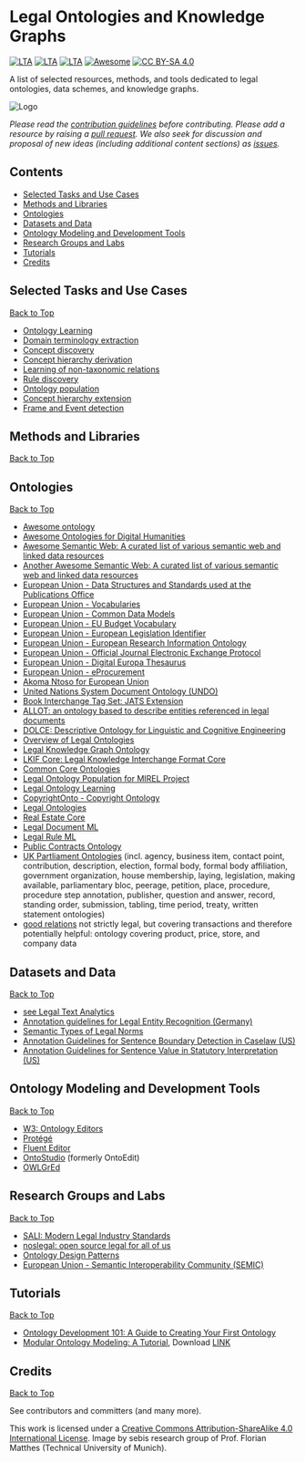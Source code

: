 # Legal Ontologies and Knowledge Graphs
[![LTA](https://img.shields.io/badge/CLP-Ecosystem-blue)](https://github.com/Liquid-Legal-Institute/Common-Legal-Platform)
[![LTA](https://img.shields.io/badge/CLP-Code-red)](https://github.com/Liquid-Legal-Institute/Common-Legal-Platform)
[![LTA](https://img.shields.io/badge/CLP-Community-orange)](https://github.com/Liquid-Legal-Institute/Common-Legal-Platform)
[![Awesome](https://awesome.re/badge.svg)](https://awesome.re)
[![CC BY-SA 4.0][cc-by-sa-shield]][cc-by-sa]

A list of selected resources, methods, and tools dedicated to legal ontologies, data schemes, and knowledge graphs.


![Logo](/images/bgb_network.png)

_Please read the [contribution guidelines](contributing.md) before contributing. Please add a resource by raising a [pull request](https://github.com/Liquid-Legal-Institute/Legal-Ontologies/pulls). We also seek for discussion and proposal of new ideas (including additional content sections) as [issues](https://github.com/Liquid-Legal-Institute/Legal-Ontologies/issues)._

## Contents

* [Selected Tasks and Use Cases](#selected-tasks-and-use-cases)
* [Methods and Libraries](#methods-and-libraries)
* [Ontologies](#ontologies)
* [Datasets and Data](#datasets-and-data)
* [Ontology Modeling and Development Tools](#ontology-modeling-and-development-tools)
* [Research Groups and Labs](#research-groups-and-labs)
* [Tutorials](#tutorials)
* [Credits](#credits)

## Selected Tasks and Use Cases
[Back to Top](#contents)

- [Ontology Learning](https://en.wikipedia.org/wiki/Ontology_learning)
- [Domain terminology extraction](https://en.wikipedia.org/wiki/Ontology_learning#Domain_terminology_extraction)
- [Concept discovery](https://en.wikipedia.org/wiki/Ontology_learning#Concept_discovery)
- [Concept hierarchy derivation](https://en.wikipedia.org/wiki/Ontology_learning#Concept_hierarchy_derivation)
- [Learning of non-taxonomic relations](https://en.wikipedia.org/wiki/Ontology_learning#Learning_of_non-taxonomic_relations)
- [Rule discovery](https://en.wikipedia.org/wiki/Ontology_learning#Rule_discovery)
- [Ontology population](https://en.wikipedia.org/wiki/Ontology_learning#Ontology_population)
- [Concept hierarchy extension](https://en.wikipedia.org/wiki/Ontology_learning#Concept_hierarchy_extension)
- [Frame and Event detection](https://en.wikipedia.org/wiki/Ontology_learning#Frame_and_Event_detection)

## Methods and Libraries
[Back to Top](#contents)

## Ontologies
[Back to Top](#contents)

- [Awesome ontology](https://github.com/ozekik/awesome-ontology)
- [Awesome Ontologies for Digital Humanities](https://github.com/CLARIAH/awesome-humanities-ontologies)
- [Awesome Semantic Web: A curated list of various semantic web and linked data resources](https://github.com/semantalytics/awesome-semantic-web)
- [Another Awesome Semantic Web: A curated list of various semantic web and linked data resources](https://github.com/jbenner-radham/awesome-semantic-web)
- [European Union - Data Structures and Standards used at the Publications Office](https://op.europa.eu/en/web/eu-vocabularies/op-standards)
- [European Union - Vocabularies](https://op.europa.eu/en/web/eu-vocabularies/home)
- [European Union - Common Data Models](https://op.europa.eu/en/web/eu-vocabularies/dataset/-/resource?uri=http://publications.europa.eu/resource/dataset/cdm)
- [European Union - EU Budget Vocabulary](https://op.europa.eu/en/web/eu-vocabularies/dataset/-/resource?uri=http://publications.europa.eu/resource/dataset/budget-ontology)
- [European Union - European Legislation Identifier](https://op.europa.eu/en/web/eu-vocabularies/dataset/-/resource?uri=http://publications.europa.eu/resource/dataset/eli)
- [European Union - European Research Information Ontology](https://op.europa.eu/en/web/eu-vocabularies/dataset/-/resource?uri=http://publications.europa.eu/resource/dataset/eurio)
- [European Union - Official Journal Electronic Exchange Protocol](https://op.europa.eu/de/web/eu-vocabularies/dataset/-/resource?uri=http://publications.europa.eu/resource/dataset/ojeep)
- [European Union - Digital Europa Thesaurus](https://op.europa.eu/de/web/eu-vocabularies/det)
- [European Union - eProcurement](https://op.europa.eu/de/web/eu-vocabularies/e-procurement)
- [Akoma Ntoso for European Union](https://op.europa.eu/en/web/eu-vocabularies/dataset/-/resource?uri=http://publications.europa.eu/resource/dataset/akn4eu)
- [United Nations System Document Ontology (UNDO)](https://unsceb-hlcm.github.io/onto-undo/index.html)
- [Book Interchange Tag Set: JATS Extension](https://jats.nlm.nih.gov/extensions/bits/)
- [ALLOT: an ontology based to describe entities referenced in legal documents](https://github.com/essepuntato/allot)
- [DOLCE: Descriptive Ontology for Linguistic and Cognitive Engineering](http://www.ontologydesignpatterns.org/ont/dul/DUL.owl)
- [Overview of Legal Ontologies](https://lynx-project.eu/data2/reference-ontologies)
- [Legal Knowledge Graph Ontology](https://lynx-project.eu/doc/lkg/)
- [LKIF Core: Legal Knowledge Interchange Format Core](https://github.com/RinkeHoekstra/lkif-core)
- [Common Core Ontologies](https://github.com/CommonCoreOntology/CommonCoreOntologies)
- [Legal Ontology Population for MIREL Project](https://github.com/PLN-FaMAF/legal-ontology-population)
- [Legal Ontology Learning](https://github.com/sunghun9636/Legal-Ontology-Learning)
- [CopyrightOnto - Copyright Ontology](https://github.com/rhizomik/copyrightonto)
- [Legal Ontologies](https://github.com/jslin/ontoligies)
- [Real Estate Core](https://www.realestatecore.io/download)
- [Legal Document ML](https://www.oasis-open.org/committees/tc_home.php?wg_abbrev=legaldocml)
- [Legal Rule ML](http://docs.oasis-open.org/legalruleml/legalruleml-core-spec/v1.0/legalruleml-core-spec-v1.0.html)
- [Public Contracts Ontology](https://github.com/opendatacz/public-contracts-ontology)
- [UK Partliament Ontologies](https://ukparliament.github.io/ontologies/) (incl. agency, business item, contact point, contribution, description, election, formal body, formal body affiliation, government organization, house membership, laying, legislation, making available, parliamentary bloc, peerage, petition, place, procedure, procedure step annotation, publisher, question and answer, record, standing order, submission, tabling, time period, treaty, written statement ontologies)
- [good relations](http://www.heppnetz.de/ontologies/goodrelations/) not strictly legal, but covering transactions and therefore potentially helpful: ontology covering product, price, store, and company data

## Datasets and Data
[Back to Top](#contents)
- [see Legal Text Analytics](https://github.com/Liquid-Legal-Institute/Legal-Text-Analytics)
- [Annotation guidelines for Legal Entity Recognition (Germany)](https://github.com/elenanereiss/Legal-Entity-Recognition/blob/master/docs/Annotationsrichtlinien.pdf)
- [Semantic Types of Legal Norms](https://wwwmatthes.in.tum.de/file/18x0ledera9rh/Sebis-Public-Website/-/Semantic-Types-of-Legal-Norms-in-German-Laws-Classification-and-Analysis-Using-Local-Linear-Explanations/Wa18c.pdf)
- [Annotation Guidelines for Sentence Boundary Detection in Caselaw (US)](https://github.com/jsavelka/sbd_adjudicatory_dec/blob/master/LLT_sentence_annotation_protocol.md)
- [Annotation Guidelines for Sentence Value in Statutory Interpretation (US)](https://github.com/jsavelka/statutory_interpretation/blob/master/annotation_guidelines_v2.pdf)

## Ontology Modeling and Development Tools
[Back to Top](#contents)

- [W3: Ontology Editors](https://www.w3.org/wiki/Ontology_editors)
- [Protégé](https://protege.stanford.edu/) 
- [Fluent Editor](https://www.cognitum.eu/Semantics/FluentEditor/) 
- [OntoStudio](https://www.semafora-systems.com/ontobroker-and-ontostudio-x) (formerly OntoEdit) 
- [OWLGrEd](http://owlgred.lumii.lv/)

## Research Groups and Labs
[Back to Top](#contents)

- [SALI: Modern Legal Industry Standards](https://www.sali.org/)
- [noslegal: open source legal for all of us](https://www.noslegal.org/)
- [Ontology Design Patterns](http://ontologydesignpatterns.org/wiki/Ontology_Design_Patterns_._org_%28ODP%29)
- [European Union - Semantic Interoperability Community (SEMIC)](https://joinup.ec.europa.eu/collection/semantic-interoperability-community-semic/about)

## Tutorials
[Back to Top](#contents)

- [Ontology Development 101: A Guide to Creating Your First Ontology](https://protege.stanford.edu/publications/ontology_development/ontology101.pdf)
- [Modular Ontology Modeling: A Tutorial](https://daselab.cs.ksu.edu/publications/modular-ontology-modeling-tutorial), Download [LINK](https://daselab.cs.ksu.edu/sites/default/files/2020-mom-tutorial.pdf)


## Credits
[Back to Top](#contents)

See contributors and committers (and many more).

This work is licensed under a [Creative Commons Attribution-ShareAlike 4.0 International License][cc-by-sa].
Image by sebis research group of Prof. Florian Matthes (Technical University of Munich).

[cc-by-sa]: http://creativecommons.org/licenses/by-sa/4.0/
[cc-by-sa-shield]: https://img.shields.io/badge/License-CC%20BY--SA%204.0-lightgrey.svg
